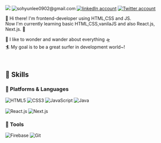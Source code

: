 <!--
**lisohh/lisohh** is a ✨ _special_ ✨ repository because its `README.md` (this file) appears on your GitHub profile.

Here are some ideas to get you started:

- 🔭 I’m currently working on ...
- 🌱 I’m currently learning ...
- 👯 I’m looking to collaborate on ...
- 🤔 I’m looking for help with ...
- 💬 Ask me about ...
- 📫 How to reach me: ...
- 😄 Pronouns: ...
- ⚡ Fun fact: ...
-->
<a href="https://lisohh-blog-lisohh.vercel.app/"><img src="https://img.shields.io/badge/-%E2%9D%8B%20blogs-brightgreen"/></a>
<img alt="sohyunlee0902@gmail.com"  src="https://img.shields.io/badge/Gmail-EA4335?style=flat-square&logo=Gmail&logoColor=white"/>
<a href="https://www.linkedin.com/in/sohyun-lee-601092183/"><img alt="linkedIn account"  src="https://img.shields.io/badge/SohyunLee-0A66C2?style=flat-square&logo=LinkedIn&logoColor=white"/></a>
<a href="https://twitter.com/keia_oli"><img alt="Twitter account" src="https://img.shields.io/badge/keia_oli-1DA1F2?style=flat-square&logo=LinkedIn&logoColor=white"/></a>


👋 Hi there! I'm frontend-developer using HTML,CSS and JS.<br>
Now I'm currently learning basic HTML,CSS,vanilaJS and also React.js, Next.js. 🌱

🐬 I like to wonder and wander about everything 🛸<br>
🏄 My goal is to be a great surfer in development world~!

<br>

## 🔑 Skills

### 📡 Platforms & Languages

<img alt="HTML5"  src="https://img.shields.io/badge/HTML5-E34F26?style=flat-square&logo=HTML5&logoColor=white"/><span>
<img alt="CSS3"  src="https://img.shields.io/badge/CSS3-1572B6?style=flat-square&logo=CSS3&logoColor=white"/><span>
<img alt="JavaScript"  src="https://img.shields.io/badge/JavaScript-F7DF1E?style=flat-square&logo=JavaScript&logoColor=white"/><span>
<img alt="Java"  src="https://img.shields.io/badge/Java-007396?style=flat-square&logo=Java&logoColor=white"/><br><br>
<img alt="React.js"  src="https://img.shields.io/badge/React.js-61DAFB?style=flat-square&logo=React.js&logoColor=white"/><span>
<img alt="Next.js"  src="https://img.shields.io/badge/Next.js-000000?style=flat-square&logo=Next.js&logoColor=white"/>

### 🔫 Tools

<img alt="Firebase"  src="https://img.shields.io/badge/Firebase-FFCA28?style=flat-square&logo=Firebase&logoColor=white"/><span>
<img alt="Git"  src="https://img.shields.io/badge/Git-red?style=flat-square&logo=Git&logoColor=white"/>
